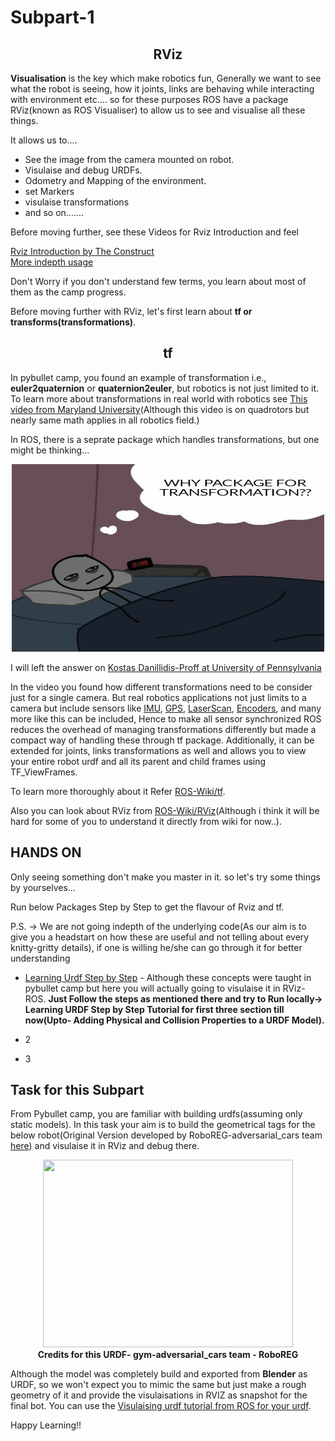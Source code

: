 # Subpart-1 

<h2 align="center">RViz</h2>

**Visualisation** is the key which make robotics fun, Generally we want to see what the robot is seeing, how it joints, links are behaving while interacting with environment etc.... so for these purposes ROS have a package RViz(known as ROS Visualiser) to allow us to see and visualise all these things.

It allows us to....
 - See the image from the camera mounted on robot.
 - Visulaise and debug URDFs.
 - Odometry and Mapping of the environment.
 - set Markers
 - visulaise transformations 
 - and so on.......

Before moving further, see these Videos for Rviz Introduction and feel



[Rviz Introduction by The Construct](https://www.youtube.com/watch?v=yLwr5Zhr_t8&t=137s)<br/>
[More indepth usage](https://www.youtube.com/watch?v=6pep5xB4pEU)


Don't Worry if you don't understand few terms, you learn about most of them as the camp progress.
<br/>

Before moving further with RViz, let's first learn about **tf or transforms(transformations)**.

<h2 align="center">tf</h2>

In pybullet camp, you found an example of transformation i.e., **euler2quaternion** or **quaternion2euler**, but robotics is not just limited to it. To learn more about transformations in real world with robotics see [This video from Maryland University](https://www.youtube.com/watch?v=olmAyg_mrdI&list=PLZgpos4wVnCYhf5jsl2HcsCl_Pql6Kigk&index=2&t=837s)(Although this video is on quadrotors but nearly same math applies in all robotics field.)

In ROS, there is a seprate package which handles transformations, but one might be thinking...

<p align="center">
<img width = 500 height=300 src = "../../assests/ask.jpeg">
</p>

I will left the answer on [Kostas Danillidis-Proff at University of Pennsylvania](https://www.coursera.org/lecture/robotics-perception/rotations-and-translations-eTSMz)

In the video you found how different transformations need to be consider just for a single camera. But real robotics applications not just limits to a camera but include sensors like [IMU](https://en.wikipedia.org/wiki/Inertial_measurement_unit), [GPS](https://en.wikipedia.org/wiki/Global_Positioning_System), [LaserScan](https://en.wikipedia.org/wiki/Laser_scanning), [Encoders](https://www.encoder.com/article-what-is-an-encoder), and many more like this can be included, Hence to make all sensor synchronized ROS reduces the overhead of managing transformations differently but made a compact way of handling these through tf package. Additionally, it can be extended for joints, links transformations as well and allows you to view your entire robot urdf and all its parent and child frames using TF_ViewFrames. 

To learn more thoroughly about it Refer [ROS-Wiki/tf](http://wiki.ros.org/tf).

Also you can look about RViz from [ROS-Wiki/RViz](http://wiki.ros.org/rviz)(Although i think it will be hard for some of you to understand it directly from wiki for now..).

## HANDS ON

Only seeing something don't make you master in it. so let's try some things by yourselves...

Run below Packages Step by Step to get the flavour of Rviz and tf.

P.S. -> We are not going indepth of the underlying code(As our aim is to give you a headstart on how these are useful and not telling about every knitty-gritty details), if one is willing he/she can go through it for better understanding

 - [Learning Urdf Step by Step](http://wiki.ros.org/urdf/Tutorials) - Although these concepts were taught in pybullet camp but here you will actually going to visulaise it in RViz-ROS. **Just Follow the steps as mentioned there and try to Run locally-> Learning URDF Step by Step Tutorial for first three section till now(Upto- Adding Physical and Collision Properties to a URDF Model).**
   
 - 2
 - 3 
       

## Task for this Subpart

From Pybullet camp, you are familiar with building urdfs(assuming only static models). In this task your aim is to build the geometrical tags for the below robot(Original Version developed by RoboREG-adversarial_cars team [here](https://github.com/Robotics-Club-IIT-BHU/gym-adversarial-cars)) and visulaise it in RViz and debug there.
<p align ="center">
<img width = 400 height=300 src = "https://github.com/Robotics-Club-IIT-BHU/gym-adversarial-cars/blob/main/media/auto.png"><br/>
<b>Credits for this URDF- gym-adversarial_cars team - RoboREG</b>
</p>

Although the model was completely build and exported from **Blender** as URDF, so we won't expect you to mimic the same but just make a rough geometry of it and provide the visulaisations in RVIZ as snapshot for the final bot. You can use the [Visulaising urdf tutorial from ROS for your urdf](http://wiki.ros.org/urdf/Tutorials/Building%20a%20Visual%20Robot%20Model%20with%20URDF%20from%20Scratch).

Happy Learning!!